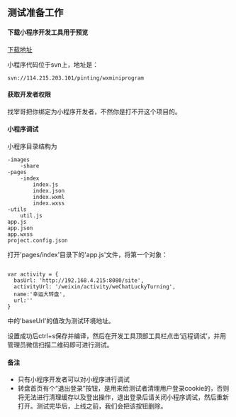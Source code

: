 ## 测试准备工作

#### 下载小程序开发工具用于预览

[下载地址](https://developers.weixin.qq.com/miniprogram/dev/devtools/download.html)

小程序代码位于svn上，地址是：


```
svn://114.215.203.101/pinting/wxminiprogram
```

#### 获取开发者权限

找宰哥把你绑定为小程序开发者，不然你是打不开这个项目的。

#### 小程序调试

小程序目录结构为

```
-images
    -share
-pages
    -index
        index.js
        index.json
        index.wxml
        index.wxss
-utils
    util.js
app.js
app.json
app.wxss
project.config.json

```

打开'pages/index'目录下的'app.js'文件，将第一个对象：

```

var activity = {
  basUrl: 'http://192.168.4.215:8080/site',
  activityUrl: '/weixin/activity/weChatLuckyTurning',
  name:'幸运大转盘',
  url:''
}
```
中的'baseUrl'的值改为测试环境地址。

设置成功后ctrl+s保存并编译，然后在开发工具顶部工具栏点击‘远程调试’，并用管理员微信扫描二维码即可进行测试。

#### 备注

* 只有小程序开发者可以对小程序进行调试
* 转盘首页有个“退出登录”按钮，是用来给测试者清理用户登录cookie的，否则将无法进行清理缓存以及登出操作，退出登录后请关闭小程序调试，然后重新打开。测试完毕后，上线之前，我们会把该按钮删除。

